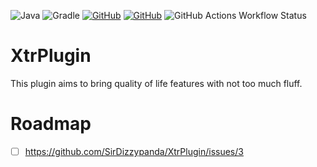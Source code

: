 ![Java](https://img.shields.io/badge/java-17-%23ED8B00.svg?style=for-the-badge&logo=openjdk&logoColor=white)
![Gradle](https://img.shields.io/badge/Gradle-02303A.svg?style=for-the-badge&logo=Gradle&logoColor=white)
[![GitHub](https://img.shields.io/badge/github-%23121011.svg?style=for-the-badge&logo=github&logoColor=white)](https://github.com/SirDizzypanda/XtrPlugin)
[![GitHub](https://img.shields.io/badge/wiki-bbdde5.svg?style=for-the-badge&logo=gitbook&logoColor=white)](https://wikilink)
![GitHub Actions Workflow Status](https://img.shields.io/github/actions/workflow/status/SirDizzypanda/XtrPlugin/maven.yml?branch=main&event=push&style=for-the-badge&logo=github&label=Maven%20Build)

# XtrPlugin
This plugin aims to bring quality of life features with not too much fluff.

# Roadmap

- [ ] https://github.com/SirDizzypanda/XtrPlugin/issues/3
